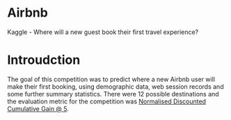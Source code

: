 # Airbnb
Kaggle - Where will a new guest book their first travel experience?

# Introudction
The goal of this competition was to predict where a new Airbnb user will make their first booking, using demographic data, web session records and some further summary statistics. 
There were 12 possible destinations and the evaluation metric for the competition was [Normalised Discounted Cumulative Gain @ 5](https://www.kaggle.com/c/airbnb-recruiting-new-user-bookings/details/evaluation).

